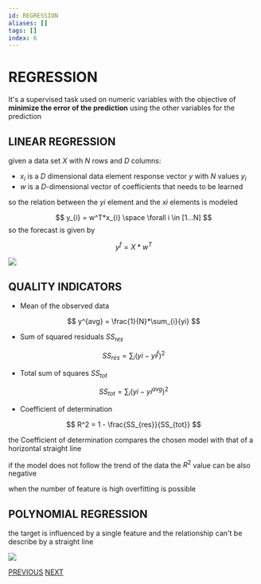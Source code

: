 ```yaml
---
id: REGRESSION
aliases: []
tags: []
index: 6
---
```


# REGRESSION

It's a supervised task used on numeric variables with the objective of **minimize the error of the prediction**  using the other variables for the prediction

## LINEAR REGRESSION

given a data set $X$ with $N$ rows and $D$ columns:

- $x_{i}$ is a $D$ dimensional data element response vector $y$ with $N$ values $y_{i}$
- $w$ is a $D$-dimensional vector of coefficients that needs to be learned

so the relation between the $yi$ element and the $xi$ elements is modeled

$$
y_{i} = w^T*x_{i} \space \forall i \in [1...N]
$$
so the forecast is given by

$$
y^f = X*w^T
$$


![](datamining/Pasted_image_20240102171514.png)

## QUALITY INDICATORS

- Mean of the observed data

$$
y^{avg} = \frac{1}{N}*\sum_{i}{yi}
$$

- Sum of squared residuals $SS_{res}$

$$
SS_{res} = \sum_{i}({yi-yi^f})^2
$$

- Total sum of squares $SS_{tot}$

$$
SS_{tot} = \sum_{i}({yi-yi^{avg}})^2
$$

- Coefficient of determination

$$
R^2 = 1 - \frac{SS_{res}}{SS_{tot}}
$$

the Coefficient of determination compares the chosen model with that of a horizontal straight line

if the model does not follow the trend of the data the $R^2$ value can be also negative

when the number of feature is high overfitting is possible

## POLYNOMIAL REGRESSION

the target is influenced by a single feature and the relationship can't be describe by a straight line

![](datamining/Pasted_image_20240102175121.png)



[PREVIOUS](DECISION_TREE_PRUNING.md) [NEXT](datamining/NAIVE_BAYES_CLASSIFIER.md)
